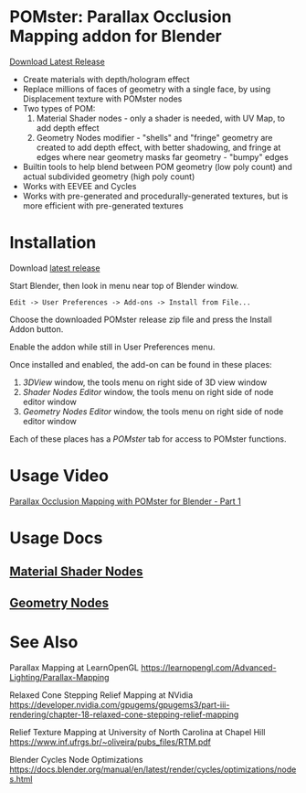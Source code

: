 # POMster: Parallax Occlusion Mapping addon for Blender

[Download Latest Release](https://github.com/DreamSpoon/POMster/releases/latest)

* Create materials with depth/hologram effect
* Replace millions of faces of geometry with a single face, by using Displacement texture with POMster nodes
* Two types of POM:
  1. Material Shader nodes - only a shader is needed, with UV Map, to add depth effect
  2. Geometry Nodes modifier - "shells" and "fringe" geometry are created to add depth effect, with better shadowing, and fringe at edges where near geometry masks far geometry - "bumpy" edges
* Builtin tools to help blend between POM geometry (low poly count) and actual subdivided geometry (high poly count)
* Works with EEVEE and Cycles
* Works with pre-generated and procedurally-generated textures, but is more efficient with pre-generated textures

# Installation
Download [latest release](https://github.com/DreamSpoon/POMster/releases/latest)

Start Blender, then look in menu near top of Blender window.

`Edit -> User Preferences -> Add-ons -> Install from File...`

Choose the downloaded POMster release zip file and press the Install Addon button.

Enable the addon while still in User Preferences menu.

Once installed and enabled, the add-on can be found in these places:
  1) *3DView* window, the tools menu on right side of 3D view window
  2) *Shader Nodes Editor* window, the tools menu on right side of node editor window
  3) *Geometry Nodes Editor* window, the tools menu on right side of node editor window

Each of these places has a *POMster* tab for access to POMster functions.

# Usage Video

[Parallax Occlusion Mapping with POMster for Blender - Part 1](https://youtu.be/BspcE3a6aVQ)

# Usage Docs

## [Material Shader Nodes](docs/MAT_SHADER_NODES.md)

## [Geometry Nodes](docs/GEOMETRY_NODES.md)

# See Also
Parallax Mapping at LearnOpenGL
https://learnopengl.com/Advanced-Lighting/Parallax-Mapping

Relaxed Cone Stepping Relief Mapping at NVidia
https://developer.nvidia.com/gpugems/gpugems3/part-iii-rendering/chapter-18-relaxed-cone-stepping-relief-mapping

Relief Texture Mapping at University of North Carolina at Chapel Hill
https://www.inf.ufrgs.br/~oliveira/pubs_files/RTM.pdf

Blender Cycles Node Optimizations
https://docs.blender.org/manual/en/latest/render/cycles/optimizations/nodes.html
